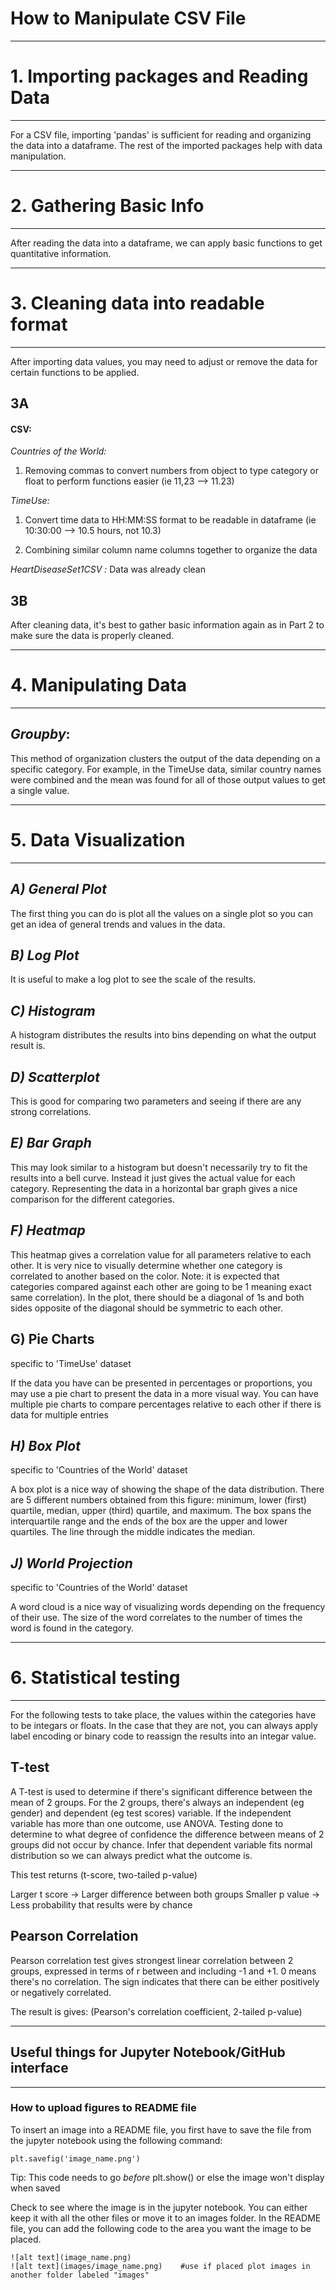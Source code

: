 # How to Manipulate CSV File



***

# 1. Importing packages and Reading Data

***

For a CSV file, importing 'pandas' is sufficient for reading and organizing the data into a dataframe. The rest of the imported packages help with data manipulation. 




***

# 2. Gathering Basic Info

***

After reading the data into a dataframe, we can apply basic functions to get quantitative information.



        
***

# 3. Cleaning data into readable format

***

After importing data values, you may need to adjust or remove the data for certain functions to be applied. 


## 3A

#### CSV:

*Countries of the World:* 

1. Removing commas to convert numbers from object to type category or float to perform functions easier (ie 11,23 --> 11.23)



*TimeUse:* 

1. Convert time data to HH:MM:SS format to be readable in dataframe (ie 10:30:00 -->  10.5 hours, not 10.3)


2. Combining similar column name columns together to organize the data 



*HeartDiseaseSet1CSV :* Data was already clean



## 3B

After cleaning data, it's best to gather basic information again as in Part 2 to make sure the data is properly cleaned. 




***

# 4. Manipulating Data

***


## *Groupby*: 

This method of organization clusters the output of the data depending on a specific category. For example, in the TimeUse data, similar country names were combined and the mean was found for all of those output values to get a single value.




***

# 5. Data Visualization

***


## *A) General Plot*

The first thing you can do is plot all the values on a single plot so you can get an idea of general trends and values in the data.




## *B) Log Plot*

It is useful to make a log plot to see the scale of the results.

  


## *C) Histogram*

A histogram distributes the results into bins depending on what the output result is.

   


## *D) Scatterplot*

This is good for comparing two parameters and seeing if there are any strong correlations.

  

## *E) Bar Graph*

This may look similar to a histogram but doesn't necessarily try to fit the results into a bell curve. Instead it just gives the actual value for each category. Representing the data in a horizontal bar graph gives a nice comparison for the different categories.


   


## *F) Heatmap*

This heatmap gives a correlation value for all parameters relative to each other. It is very nice to visually determine whether one category is correlated to another based on the color. Note: it is expected that categories compared against each other are going to be 1 meaning exact same correlation). In the plot, there should be a diagonal of 1s and both sides opposite of the diagonal should be symmetric to each other. 

   



## G) Pie Charts
specific to 'TimeUse' dataset

If the data you have can be presented in percentages or proportions, you may use a pie chart to present the data in a more visual way. You can have multiple pie charts to compare percentages relative to each other if there is data for multiple entries


  


## *H) Box Plot*
specific to 'Countries of the World' dataset

A box plot is a nice way of showing the shape of the data distribution. There are 5 different numbers obtained from this figure: minimum, lower (first) quartile, median, upper (third) quartile, and maximum. The box spans the interquartile range and the ends of the box are the upper and lower quartiles. The line through the middle indicates the median.


 



## *J) World Projection*
specific to 'Countries of the World' dataset

A word cloud is a nice way of visualizing words depending on the frequency of their use. The size of the word correlates to the number of times the word is found in the category.


   


***

# 6. Statistical testing

***


For the following tests to take place, the values within the categories have to be integars or floats. In the case that they are not, you can always apply label encoding or binary code to reassign the results into an integar value.


## T-test

A T-test is used to determine if there's significant difference between the mean of 2 groups. For the 2 groups, there's always an independent (eg gender) and dependent (eg test scores) variable. If the independent variable has more than one outcome, use ANOVA. Testing done to determine to what degree of confidence the difference between means of 2 groups did not occur by chance. Infer that dependent variable fits normal distribution so we can always predict what the outcome is.


This test returns (t-score, two-tailed p-value)

Larger t score -> Larger difference between both groups
Smaller p value -> Less probability that results were by chance

## Pearson Correlation

Pearson correlation test gives strongest linear correlation between 2 groups, expressed in terms of r between and including -1 and +1. 0 means there's no correlation. The sign indicates that there can be either positively or negatively correlated. 

   
The result is gives: (Pearson's correlation coefficient, 2-tailed p-value)





***

## Useful things for Jupyter Notebook/GitHub interface

***


### How to upload figures to README file

To insert an image into a README file, you first have to save the file from the jupyter notebook using the following command:

    plt.savefig('image_name.png')
    
Tip: This code needs to go *before* plt.show() or else the image won't display when saved

Check to see where the image is in the jupyter notebook. You can either keep it with all the other files or move it to an images folder. In the README file, you can add the following code to the area you want the image to be placed. 

    ![alt text](image_name.png)
    ![alt text](images/image_name.png)    #use if placed plot images in another folder labeled "images"


